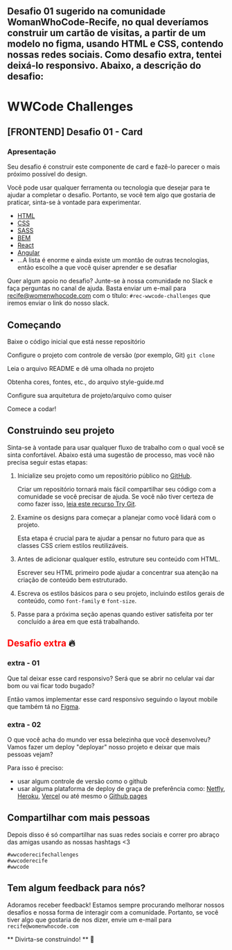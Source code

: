 Desafio 01 sugerido na comunidade WomanWhoCode-Recife, no qual deveríamos construir um cartão de visitas, a partir de um modelo no figma, usando HTML e CSS, contendo nossas redes sociais. Como desafio extra, tentei deixá-lo responsivo.
Abaixo, a descrição do desafio:
--------------------


# WWCode Challenges

## [FRONTEND] Desafio 01 - Card

### Apresentação

Seu desafio é construir este componente de card e fazê-lo parecer o mais próximo possível do design.

Você pode usar qualquer ferramenta ou tecnologia que desejar para te ajudar a completar o desafio. Portanto, se você tem algo que gostaria de praticar, sinta-se à vontade para experimentar.

- [HTML](https://developer.mozilla.org/pt-BR/docs/Web/HTML)
- [CSS](https://css-tricks.com/)
- [SASS](https://sass-lang.com/)
- [BEM](https://medium.com/trainingcenter/bem-em-5min-f5c80fd23439)
- [React](https://pt-br.reactjs.org/)
- [Angular](https://angular.io/)
- ...A lista é enorme e ainda existe um montão de outras tecnologias, então escolhe a que você quiser aprender e se desafiar

Quer algum apoio no desafio? Junte-se à nossa comunidade no Slack e faça perguntas no canal de ajuda. Basta enviar um e-mail para recife@womenwhocode.com com o título: `#rec-wwcode-challenges` que iremos enviar o link do nosso slack.

## Começando

Baixe o código inicial que está nesse repositório

Configure o projeto com controle de versão (por exemplo, Git) `git clone`

Leia o arquivo README e dê uma olhada no projeto

Obtenha cores, fontes, etc., do arquivo style-guide.md

Configure sua arquitetura de projeto/arquivo como quiser

Comece a codar!

## Construindo seu projeto

Sinta-se à vontade para usar qualquer fluxo de trabalho com o qual você se sinta confortável. Abaixo está uma sugestão de processo, mas você não precisa seguir estas etapas:

1. Inicialize seu projeto como um repositório público no [GitHub](https://github.com/).

   Criar um repositório tornará mais fácil compartilhar seu código com a comunidade se você precisar de ajuda. Se você não tiver certeza de como fazer isso, [leia este recurso Try Git](https://try.github.io/).

2. Examine os designs para começar a planejar como você lidará com o projeto.

   Esta etapa é crucial para te ajudar a pensar no futuro para que as classes CSS criem estilos reutilizáveis.

3. Antes de adicionar qualquer estilo, estruture seu conteúdo com HTML.

   Escrever seu HTML primeiro pode ajudar a concentrar sua atenção na criação de conteúdo bem estruturado.

4. Escreva os estilos básicos para o seu projeto, incluindo estilos gerais de conteúdo, como `font-family` e `font-size`.
5. Passe para a próxima seção apenas quando estiver satisfeita por ter concluído a área em que está trabalhando.

## <span  style="color:red">Desafio extra</span> :fire:

### extra - 01

Que tal deixar esse card responsivo?
Será que se abrir no celular vai dar bom ou vai ficar todo bugado?

Então vamos implementar esse card responsivo seguindo o layout mobile que também tá no [Figma](https://www.figma.com/file/X4IbpMBNJXoVcYbXfIIeX0/Card---challenge?node-id=0%3A1).

### extra - 02

O que você acha do mundo ver essa belezinha que você desenvolveu?
Vamos fazer um deploy "deployar" nosso projeto e deixar que mais pessoas vejam?

Para isso é preciso:

- usar algum controle de versão como o github
- usar alguma plataforma de deploy de graça de preferência como: [Netfly](https://www.netlify.com/), [Heroku](https://www.heroku.com/), [Vercel](https://vercel.com/) ou até mesmo o [Github pages](https://pages.github.com/)

## Compartilhar com mais pessoas

Depois disso é só compartilhar nas suas redes sociais e correr pro abraço das amigas usando as nossas hashtags <3

```
#wwcoderecifechallenges
#wwcoderecife
#wwcode
```

## Tem algum feedback para nós?

Adoramos receber feedback! Estamos sempre procurando melhorar nossos desafios e nossa forma de interagir com a comunidade. Portanto, se você tiver algo que gostaria de nos dizer, envie um e-mail para `recife@womenwhocode.com`

** Divirta-se construindo! ** 🚀
